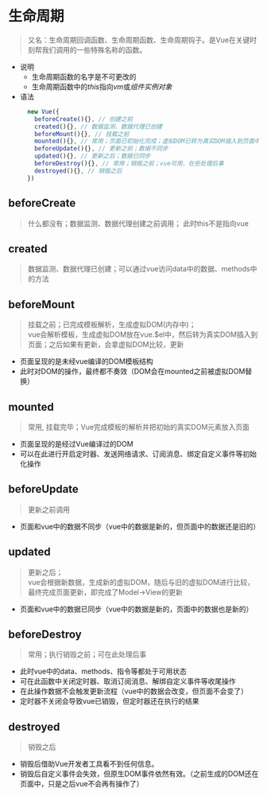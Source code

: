 # 生命周期
  > 又名：生命周期回调函数、生命周期函数、生命周期钩子。是Vue在关键时刻帮我们调用的一些特殊名称的函数。
  - 说明
    - 生命周期函数的名字是不可更改的
    - 生命周期函数中的*this*指向*vm*或*组件实例对象*
  - 语法
    ```js
      new Vue({
        beforeCreate(){}, // 创建之前 
        created(){}, // 数据监测、数据代理已创建
        beforeMount(){}, // 挂载之前
        mounted(){}, // 常用；页面已初始化完成；虚拟DOM已转为真实DOM插入到页面中
        beforeUpdate(){}, // 更新之前；数据不同步
        updated(){}, // 更新之后；数据已同步
        beforeDestroy(){}, // 常用；销毁之前；vue可用，在些处理后事
        destroyed(){}, // 销毁之后
      })
    ```

## beforeCreate
  > 什么都没有；数据监测、数据代理创建之前调用；
  > 此时this不是指向vue

## created
  > 数据监测、数据代理已创建；可以通过vue访问data中的数据、methods中的方法

## beforeMount
  > 挂载之前；已完成模板解析，生成虚拟DOM(内存中)；  
  > vue会解析模板，生成虚拟DOM放在vue.$el中，然后转为真实DOM插入到页面；之后如果有更新，会拿虚拟DOM比较，更新
  - 页面呈现的是未经vue编译的DOM模板结构
  - 此时对DOM的操作，最终都不奏效（DOM会在mounted之前被虚拟DOM替换）

## mounted
  > 常用, 挂载完毕；Vue完成模板的解析并把初始的真实DOM元素放入页面
  - 页面呈现的是经过Vue编译过的DOM
  - 可以在此进行开启定时器、发送网络请求、订阅消息、绑定自定义事件等初始化操作

## beforeUpdate
  > 更新之前调用
  - 页面和vue中的数据不同步（vue中的数据是新的，但页面中的数据还是旧的）

## updated
  > 更新之后；  
  > vue会根据新数据，生成新的虚拟DOM，随后与旧的虚拟DOM进行比较，最终完成页面更新，即完成了Model→View的更新
  - 页面和vue中的数据已同步（vue中的数据是新的，页面中的数据也是新的）

## beforeDestroy
  > 常用；执行销毁之前；可在此处理后事
  - 此时vue中的data、methods、指令等都处于可用状态
  - 可在此函数中关闭定时器、取消订阅消息、解绑自定义事件等收尾操作
  - 在此操作数据不会触发更新流程（vue中的数据会改变，但页面不会变了）
  - 定时器不关闭会导致vue已销毁，但定时器还在执行的结果

## destroyed
  > 销毁之后  
  - 销毁后借助Vue开发者工具看不到任何信息。
  - 销毁后自定义事件会失效，但原生DOM事件依然有效。（之前生成的DOM还在页面中，只是之后vue不会再有操作了）

##  
